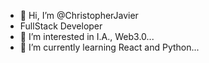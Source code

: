 - 👋 Hi, I’m @ChristopherJavier
- FullStack Developer
- 👀 I’m interested in I.A., Web3.0...
- 🌱 I’m currently learning React and Python...
<!--- - 💞️ I’m looking to collaborate on ...
- 📫 How to reach me ...
--->
<!---
ChristopherJavier/ChristopherJavier is a ✨ special ✨ repository because its `README.md` (this file) appears on your GitHub profile.
You can click the Preview link to take a look at your changes.
--->
